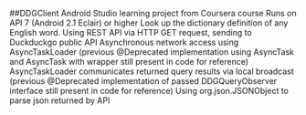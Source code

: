 ##DDGClient
Android Studio learning project from Coursera course
Runs on API 7 (Android 2.1 Eclair) or higher
Look up the dictionary definition of any English word.
Using REST API via HTTP GET request, sending to Duckduckgo public API
Asynchronous network access using AsyncTaskLoader (previous @Deprecated implementation using AsyncTask and AsyncTask with wrapper still present in code for reference)
AsyncTaskLoader communicates returned query results via local broadcast (previous @Deprecated implementation of passed DDGQueryObserver interface still present in code for reference)
Using org.json.JSONObject to parse json returned by API
